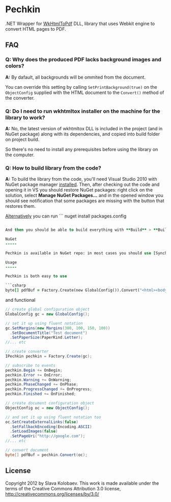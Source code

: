 Pechkin
=======

.NET Wrapper for [WkHtmlToPdf](http://github.com/antialize/wkhtmltopdf) DLL, library that uses Webkit engine to convert HTML pages to PDF.

FAQ
---

### Q: Why does the produced PDF lacks background images and colors? ###

**A:** By dafault, all backgrounds will be ommited from the document.

You can override this setting by calling `SetPrintBackground(true)` on the `ObjectConfig` supplied with the HTML document to the `Convert()` method of the converter.

### Q: Do I need to run wkhtmltox installer on the machine for the library to work? ###

**A:** No, the latest version of wkhtmltox DLL is included in the project (and in NuGet package) along with its dependencies, and copied into build folder on project build.

So there's no need to install any prerequisites before using the library on the computer.

### Q: How to build library from the code? ###

**A:** To build the library from the code, you'll need Visual Studio 2010 with NuGet package manager [installed](http://docs.nuget.org/docs/start-here/installing-nuget). Then, after checking out the code and opening it in VS you should restore NuGet packages: right click on the solution, select **Manage NuGet Packages...** and in the opened window you should see notification that some packages are missing with the button that restores them.

[Alternatively](http://stackoverflow.com/questions/6876732/how-do-i-get-nuget-to-install-update-all-the-packages-in-the-packages-config) you can run ```
nuget install packages.config
``` for every project in the solution. (Two test projects with xunit, others supporting Common.Logging.)

And then you should be able to build everything with **Build** > **Build Solution** menu item.

NuGet
-----

Pechkin is available in NuGet repo: in most cases you should use [SynchronizedPechkin](https://nuget.org/packages/Pechkin.Synchronized) as it protects multithreaded code from crashing the lib. But for simple usage from one thread, you can use [SimplePechkin](https://nuget.org/packages/Pechkin) directly.

Usage
-----

Pechkin is both easy to use

```csharp
byte[] pdfBuf = Factory.Create(new GlobalConfig()).Convert("<html><body><h1>Hello world!</h1></body></html>");
```

and functional

```csharp
// create global configuration object
GlobalConfig gc = new GlobalConfig();

// set it up using fluent notation
gc.SetMargins(new Margins(300, 100, 150, 100))
  .SetDocumentTitle("Test document")
  .SetPaperSize(PaperKind.Letter);
//... etc

// create converter
IPechkin pechkin = Factory.Create(gc);

// subscribe to events
pechkin.Begin += OnBegin;
pechkin.Error += OnError;
pechkin.Warning += OnWarning;
pechkin.PhaseChanged += OnPhase;
pechkin.ProgressChanged += OnProgress;
pechkin.Finished += OnFinished;

// create document configuration object
ObjectConfig oc = new ObjectConfig();

// and set it up using fluent notation too
oc.SetCreateExternalLinks(false)
  .SetFallbackEncoding(Encoding.ASCII)
  .SetLoadImages(false)
  .SetPageUri("http://google.com");
//... etc

// convert document
byte[] pdfBuf = pechkin.Convert(oc);
```

License
-------

Copyright 2012 by Slava Kolobaev. This work is made available under the terms of the Creative Commons Attribution 3.0 license, http://creativecommons.org/licenses/by/3.0/
